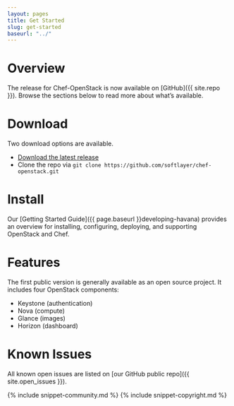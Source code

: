 ```yaml
---
layout: pages
title: Get Started
slug: get-started
baseurl: "../"
---
```


# Overview

The release for Chef-OpenStack is now available on [GitHub]({{ site.repo }}). Browse the sections below to read more about what’s available.

# Download

Two download options are available.

*   [Download the latest release](https://github.com/softlayer/chef-openstack/archive/master.zip)
*   Clone the repo via `git clone https://github.com/softlayer/chef-openstack.git`

# Install

Our [Getting Started Guide]({{ page.baseurl }}developing-havana) provides an overview for installing, configuring, deploying, and supporting OpenStack and Chef.

# Features

The first public version is generally available as an open source project. It includes four OpenStack components:

* Keystone (authentication)
* Nova (compute)
* Glance (images)
* Horizon (dashboard)

# Known Issues

All known open issues are listed on [our GitHub public repo]({{ site.open_issues }}).

{% include snippet-community.md %}
{% include snippet-copyright.md %}